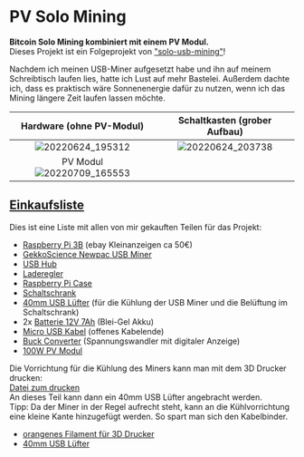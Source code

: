 # PV Solo Mining
**Bitcoin Solo Mining kombiniert mit einem PV Modul.**  
Dieses Projekt ist ein Folgeprojekt von ["solo-usb-mining"](https://github.com/gunther0815/solo-usb-mining)!  

Nachdem ich meinen USB-Miner aufgesetzt habe und ihn auf meinem Schreibtisch laufen lies, hatte ich Lust auf mehr Bastelei. Außerdem dachte ich, dass es praktisch wäre Sonnenenergie dafür zu nutzen, wenn ich das Mining längere Zeit laufen lassen möchte.




Hardware (ohne PV-Modul)       |  Schaltkasten (grober Aufbau)
:-------------------------:|:-------------------------:
![20220624_195312](https://user-images.githubusercontent.com/108631209/178279266-b707c4c1-f892-46d9-8a14-eb04032a32e4.jpg)  |  ![20220624_203738](https://user-images.githubusercontent.com/108631209/178279286-fc70b34b-eb82-44a5-bf3a-f2dbeaf1b22f.jpg)
PV Modul ![20220709_165553](https://user-images.githubusercontent.com/108631209/185236000-b0c1b186-560b-4597-b6de-5662dadfd435.jpg) |

## [Einkaufsliste](shopping_list.md)

Dies ist eine Liste mit allen von mir gekauften Teilen für das Projekt:

- [Raspberry Pi 3B](https://www.berrybase.de/raspberry-pi-3-modell-b9) (ebay Kleinanzeigen ca 50€)
- [GekkoScience Newpac USB Miner](https://www.bitshopper.de/shop/sha-256-miner/usb-miner-bitcoin/newpac/)
- [USB Hub](https://amzn.to/3OGzDME)
- [Laderegler](https://amzn.to/3P5SO2u)
- [Raspberry Pi Case](https://amzn.to/3IhdsKO)
- [Schaltschrank](https://amzn.to/3OJSl5Y)
- [40mm USB Lüfter](https://amzn.to/3R9SSQf) (für die Kühlung der USB Miner und die Belüftung im Schaltschrank)
- 2x [Batterie 12V 7Ah](https://amzn.to/3ukNGzy) (Blei-Gel Akku)
- [Micro USB Kabel](https://amzn.to/3ycKQxG) (offenes Kabelende)
- [Buck Converter](https://amzn.to/3Akc346) (Spannungswandler mit digitaler Anzeige)
- [100W PV Modul](https://amzn.to/3aa7oal)

Die Vorrichtung für die Kühlung des Miners kann man mit dem 3D Drucker drucken:  
[Datei zum drucken](https://www.thingiverse.com/thing:4947599)  
An dieses Teil kann dann ein 40mm USB Lüfter angebracht werden.  
Tipp: Da der Miner in der Regel aufrecht steht, kann an die Kühlvorrichtung eine kleine Kante hinzugefügt werden. So spart man sich den Kabelbinder.

- [orangenes Filament für 3D Drucker](https://amzn.to/3yiByQy)
- [40mm USB Lüfter](https://amzn.to/3R9SSQf)
